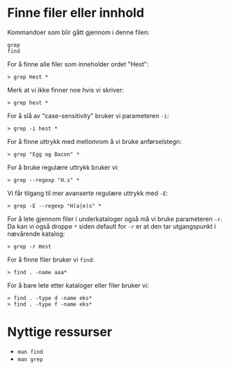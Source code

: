 # Finne filer eller innhold

Kommandoer som blir gått gjennom i denne filen:

    grep
    find

For å finne alle filer som inneholder ordet "Hest":

    > grep Hest *

Merk at vi ikke finner noe hvis vi skriver:

    > grep hest *

For å slå av "case-sensitivity" bruker vi parameteren `-i`:

    > grep -i hest *

For å finne uttrykk med mellomrom å vi bruke anførselstegn:

    > grep "Egg og Bacon" *

For å bruke regulære uttrykk bruker vi:

    > grep --regexp "H.s" *

Vi får tilgang til mer avanserte regulære uttrykk med `-E`:

    > grep -E --regexp "H(a|e)s" *

For å lete gjennom filer i underkataloger også må vi bruke parameteren `-r`. Da kan vi også droppe `*` siden default for `-r` er at den tar utgangspunkt i nævårende katalog:

    > grep -r Hest

For å finne filer bruker vi `find`:

    > find . -name aaa*

For å bare lete etter kataloger eller filer bruker vi:

    > find . -type d -name eks*
    > find . -type f -name eks*

# Nyttige ressurser

- `man find`
- `man grep`
